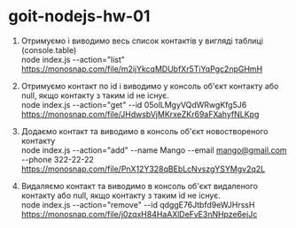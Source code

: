 # goit-nodejs-hw-01
1. Отримуємо і виводимо весь список контактів у вигляді таблиці (console.table)  
node index.js --action="list" 
https://monosnap.com/file/m2ijYkcqMDUbfXr5TiYqPgc2npGHmH

2. Отримуємо контакт по id і виводимо у консоль об'єкт контакту або null, якщо контакту з таким id не існує.  
node index.js --action="get" --id 05olLMgyVQdWRwgKfg5J6  
https://monosnap.com/file/JHdwsbVjMKrxeZKr69aFXahyfNLKpg

3. Додаємо контакт та виводимо в консоль об'єкт новоствореного контакту  
node index.js --action="add" --name Mango --email mango@gmail.com --phone 322-22-22
https://monosnap.com/file/PnX12Y328qBEbLcNvszgYSYMgv2q2L

4. Видаляємо контакт та виводимо в консоль об'єкт видаленого контакту або null, якщо контакту з таким id не існує.  
node index.js --action="remove" --id qdggE76Jtbfd9eWJHrssH
https://monosnap.com/file/j0zqxH84HaAXlDeFvE3nNHpze6ejJc
